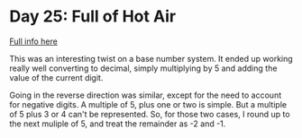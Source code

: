 # Day 25: Full of Hot Air

[Full info here](https://adventofcode.com/2022/day/25)

This was an interesting twist on a base number system. It ended up working
really well converting to decimal, simply multiplying by 5 and adding the
value of the current digit.

Going in the reverse direction was similar, except for the need to account
for negative digits. A multiple of 5, plus one or two is simple. But a
multiple of 5 plus 3 or 4 can't be represented. So, for those two cases,
I round up to the next muliple of 5, and treat the remainder as -2 and -1.
